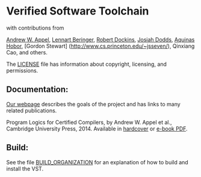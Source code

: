 # Verified Software Toolchain

with contributions from

[Andrew W. Appel](http://www.cs.princeton.edu/~appel/),
[Lennart Beringer](http://www.cs.princeton.edu/~eberinge/),
[Robert Dockins](http://rwd.rdockins.name/),
[Josiah Dodds](http://www.cs.princeton.edu/~jdodds/),
[Aquinas Hobor](http://www.comp.nus.edu.sg/~hobor/),
[Gordon Stewart] (http://www.cs.princeton.edu/~jsseven/),
Qinxiang Cao, and others.

The [LICENSE](LICENSE) file has information about copyright, licensing, and permissions.

## Documentation:

[Our webpage](http://vst.cs.princeton.edu) describes the goals of the project
and has links to many related publications.

Program Logics for Certified Compilers, by Andrew W. Appel et al.,
Cambridge University Press, 2014.
Available in [hardcover](http://www.barnesandnoble.com/w/program-logics-for-certified-compilers-andrew-w-appel/1117300694) or [e-book PDF](http://www.ebooks.com/1642304/program-logics-for-certified-compilers/appel-andrew-w-dockins-robert-hobor-aquinas-bering/).

## Build:

See the file [BUILD_ORGANIZATION](BUILD_ORGANIZATION.md) for an explanation of how
to build and install the VST.



